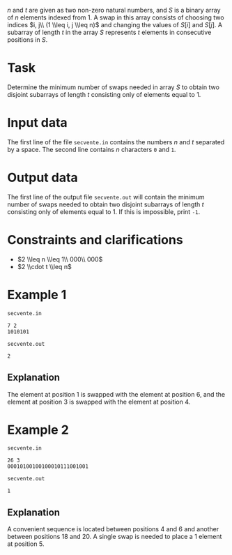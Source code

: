 
$n$ and $t$ are given as two non-zero natural numbers, and $S$ is a binary array of $n$ elements indexed from $1$. A swap in this array consists of choosing two indices $i, j\\ (1 \\leq i, j \\leq n)$ and changing the values of $S[i]$ and $S[j]$. A subarray of length $t$ in the array $S$ represents $t$ elements in consecutive positions in $S$.

# Task

Determine the minimum number of swaps needed in array $S$ to obtain two disjoint subarrays of length $t$ consisting only of elements equal to $1$.

# Input data

The first line of the file `secvente.in` contains the numbers $n$ and $t$ separated by a space. The second line contains $n$ characters `0` and `1`.

# Output data

The first line of the output file `secvente.out` will contain the minimum number of swaps needed to obtain two disjoint subarrays of length $t$ consisting only of elements equal to $1$. If this is impossible, print `-1`.

# Constraints and clarifications

* $2 \\leq n \\leq 1\\ 000\\ 000$
* $2 \\cdot t \\leq n$

# Example 1

`secvente.in`
```
7 2
1010101
```

`secvente.out`
```
2
```

## Explanation

The element at position $1$ is swapped with the element at position $6$, and the element at position $3$ is swapped with the element at position $4$.

# Example 2

`secvente.in`
```
26 3
00010100100100010111001001
```

`secvente.out`
```
1
```

## Explanation

A convenient sequence is located between positions $4$ and $6$ and another between positions $18$ and $20$. A single swap is needed to place a $1$ element at position $5$.
